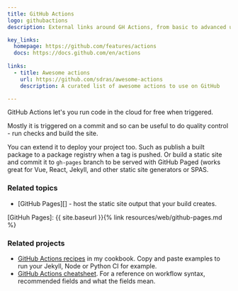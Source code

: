 ```yaml
---
title: GitHub Actions
logo: githubactions
description: External links around GH Actions, from basic to advanced usage

key_links:
  homepage: https://github.com/features/actions
  docs: https://docs.github.com/en/actions
  
links:
  - title: Awesome actions
    url: https://github.com/sdras/awesome-actions
    description: A curated list of awesome actions to use on GitHub

---
```


GitHub Actions let's you run code in the cloud for free when triggered.

Mostly it is triggered on a commit and so can be useful to do quality control - run checks and build the site.

You can extend it to deploy your project too. Such as publish a built package to a package registry when a tag is pushed. Or build a static site and commit it to `gh-pages` branch to be served with GitHub Paged (works great for Vue, React, Jekyll, and other static site generators or SPAS.

### Related topics

- [GitHub Pages][] - host the static site output that your build creates.

[GitHuh Pages]: {{ site.baseurl }}{% link resources/web/github-pages.md %}

### Related projects

- [GitHub Actions recipes](https://michaelcurrin.github.io/code-cookbook/recipes/ci-cd/github-actions/) in my cookbook. Copy and paste examples to run your Jekyll, Node or Python CI for example.
- [GitHub Actions cheatsheet](https://michaelcurrin.github.io/dev-cheatsheets/cheatsheets/ci-cd/github-actions/). For a reference on workflow syntax, recommended fields and what the fields mean.

